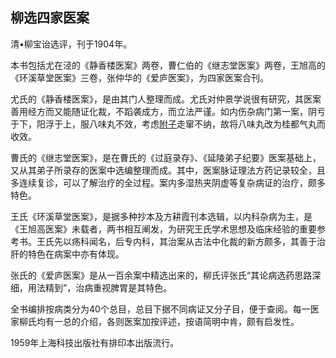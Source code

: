 ## 柳选四家医案

清•柳宝诒选评，刊于1904年。

本书包括尤在泾的《静香楼医案》两卷，曹仁伯的《继志堂医案》两卷，王旭高的《环溪草堂医案》三卷，张仲华的《爱庐医案》，为四家医案合刊。

尤氏的《静香楼医案》，是由其门人整理而成。尤氏对仲景学说很有研究，其医案善用经方而又能随证化裁，不蹈袭成方，而立法严谨。如内伤杂病门第一案，阴亏于下，阳浮于上，服八味丸不效，考虑[附子](https://www.gmzyjc.com/read/bc/bc07-0.1.0.0.0.md)走窜不纳，故将八味丸改为桂都气丸而收效。

曹氏的《继志堂医案》，是在曹氏的《过庭录存》、《延陵弟子纪要》医案基础上，又从其弟子所录存的医案中选编整理而成。其中，医案脉证理法方药记录较全，且多连续复诊，可以了解治疗的全过程。案内多湿热夹阴虚等复杂病证的治疗，颇多特色。

王氏《环溪草堂医案》，是据多种抄本及方耕霞刊本选辑，以内科杂病为主，是《王旭高医案》未载者，两书相互阐发，为研究王氏学术思想及临床经验的重要参考书。王氏先以疡科闻名，后专内科，其治案从古法中化裁的新方颇多，其善于治肝的特色在病案中亦有体现。

张氏的《爱庐医案》是从一百余案中精选出来的，柳氏评张氏“其论病选药思路深细，用法精到”，治病重视脾胃是其特色。

全书编排按病类分为40个总目，总目下据不同病证又分子目，便于查阅。每一医家柳氏均有一总的介绍，各则医案加按评述，按语简明中肯，颇有启发性。

1959年上海科技出版社有排印本出版流行。
